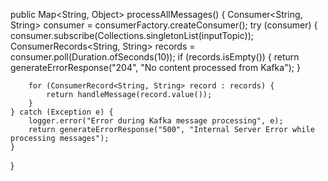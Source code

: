 public Map<String, Object> processAllMessages() {
    Consumer<String, String> consumer = consumerFactory.createConsumer();
    try (consumer) {
        consumer.subscribe(Collections.singletonList(inputTopic));
        ConsumerRecords<String, String> records = consumer.poll(Duration.ofSeconds(10));
        if (records.isEmpty()) {
            return generateErrorResponse("204", "No content processed from Kafka");
        }

        for (ConsumerRecord<String, String> record : records) {
            return handleMessage(record.value());
        }
    } catch (Exception e) {
        logger.error("Error during Kafka message processing", e);
        return generateErrorResponse("500", "Internal Server Error while processing messages");
    }
}

